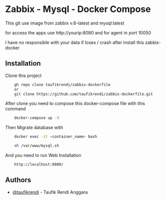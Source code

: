 # Zabbix - Mysql - Docker Compose

This git use image from zabbix v.6-latest and mysql:latest

for access the apps use http://yourip:8080 and for agent in port 10050

I have no responsible with your data if loses / crash after install this zabbix-docker
## Installation

Clone this project

```bash
    gh repo clone taufikrendi/zabbix-dockerfile
    or 
    git clone https://github.com/taufikrendi/zabbix-dockerfile.git
```

After clone you need to compose this docker-compose file with this command 

```bash
    docker-compose up -d
```

Then Migrate database with 

```bash
    docker exec -it <container_name> bash

    sh /var/www/mysql.sh
```

And you need to run Web Installation

```bash
    http://localhost:8080/
```
## Authors

- [@taufikrendi](https://github.com/taufikrendi) - Taufik Rendi Anggara

